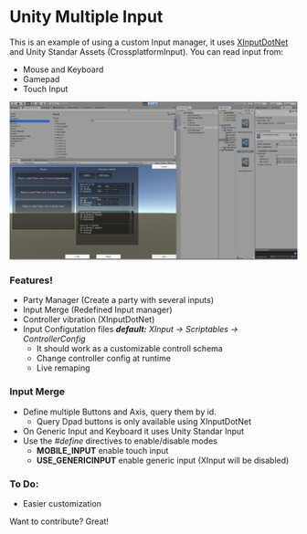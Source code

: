 # Unity Multiple Input

This is an example of using a custom Input manager, it uses [XInputDotNet](https://github.com/speps/XInputDotNet) and Unity Standar Assets (CrossplatformInput).
You can read input from:
  - Mouse and Keyboard
  - Gamepad
  - Touch Input

![](capture.png)

### Features!

  - Party Manager (Create a party with several inputs)
  - Input Merge (Redefined Input manager)
  - Controller vibration (XInputDotNet)
  - Input Configutation files ***default:** XInput -> Scriptables -> ControllerConfig*
    - It should work as a customizable controll schema
    - Change controller config at runtime
    - Live remaping


### Input Merge

  - Define multiple Buttons and Axis, query them by id.
    - Query Dpad buttons is only available using XInputDotNet
  - On Generic Input and Keyboard it uses Unity Standar Input
  - Use the *#define* directives to enable/disable modes
    - **MOBILE_INPUT** enable touch input
    - **USE_GENERICINPUT** enable generic input (XInput will be disabled)

### To Do:

- Easier customization
  

Want to contribute? Great!
